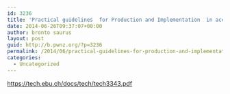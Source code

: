 ```yaml
---
id: 3236
title: 'Practical guidelines  for Production and Implementation  in accordance with EBU R 128'
date: 2014-06-26T09:37:07+00:00
author: bronto saurus
layout: post
guid: http://b.pwnz.org/?p=3236
permalink: /2014/06/practical-guidelines-for-production-and-implementation-in-accordance-with-ebu-r-128/
categories:
  - Uncategorized
---
```

<https://tech.ebu.ch/docs/tech/tech3343.pdf>